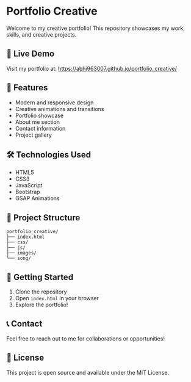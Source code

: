 # Portfolio Creative

Welcome to my creative portfolio! This repository showcases my work, skills, and creative projects.

## 🌟 Live Demo
Visit my portfolio at: https://abhi963007.github.io/portfolio_creative/

## 🎨 Features
- Modern and responsive design
- Creative animations and transitions
- Portfolio showcase
- About me section
- Contact information
- Project gallery

## 🛠️ Technologies Used
- HTML5
- CSS3
- JavaScript
- Bootstrap
- GSAP Animations

## 📁 Project Structure
```
portfolio_creative/
├── index.html
├── css/
├── js/
├── images/
└── song/
```

## 🚀 Getting Started
1. Clone the repository
2. Open `index.html` in your browser
3. Explore the portfolio!

## 📞 Contact
Feel free to reach out to me for collaborations or opportunities!

## 📝 License
This project is open source and available under the MIT License.